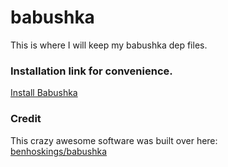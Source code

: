 # babushka

This is where I will keep my babushka dep files.

### Installation link for convenience.
[Install Babushka](http://babushka.me/installing)

### Credit
This crazy awesome software was built over here:  
[benhoskings/babushka](https://github.com/benhoskings/babushka)
